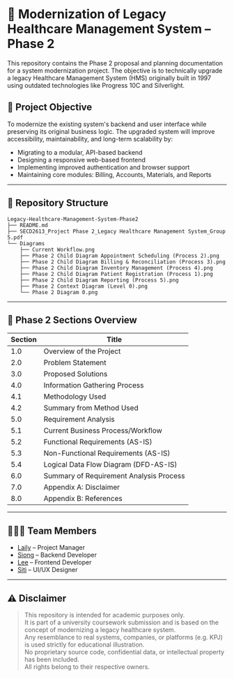 # 🏥 Modernization of Legacy Healthcare Management System – Phase 2

This repository contains the Phase 2 proposal and planning documentation for a system modernization project. The objective is to technically upgrade a legacy Healthcare Management System (HMS) originally built in 1997 using outdated technologies like Progress 10C and Silverlight.

## 🎯 Project Objective

To modernize the existing system's backend and user interface while preserving its original business logic. The upgraded system will improve accessibility, maintainability, and long-term scalability by:

- Migrating to a modular, API-based backend
- Designing a responsive web-based frontend
- Implementing improved authentication and browser support
- Maintaining core modules: Billing, Accounts, Materials, and Reports

---

## 📁 Repository Structure

```
Legacy-Healthcare-Management-System-Phase2
├── README.md
├── SECD2613_Project Phase 2_Legacy Healthcare Management System_Group 5.pdf               
└── Diagrams
    ├── Current Workflow.png
    ├── Phase 2 Child Diagram Appointment Scheduling (Process 2).png
    ├── Phase 2 Child Diagram Billing & Reconciliation (Process 3).png
    ├── Phase 2 Child Diagram Inventory Management (Process 4).png
    ├── Phase 2 Child Diagram Patient Registration (Process 1).png
    ├── Phase 2 Child Diagram Reporting (Process 5).png
    ├── Phase 2 Context Diagram (Level 0).png
    └── Phase 2 Diagram 0.png                                                                           
```

---

## 🧾 Phase 2 Sections Overview

| Section | Title                                   |
|---------|-----------------------------------------|
| 1.0     | Overview of the Project                 |
| 2.0     | Problem Statement                       |
| 3.0     | Proposed Solutions                      |
| 4.0     | Information Gathering Process           |
| 4.1     | Methodology Used                        |
| 4.2     | Summary from Method Used                |
| 5.0     | Requirement Analysis                    |
| 5.1     | Current Business Process/Workflow       |
| 5.2     | Functional Requirements (AS-IS)         |
| 5.3     | Non-Functional Requirements (AS-IS)     |
| 5.4     | Logical Data Flow Diagram (DFD-AS-IS)   |
| 6.0     | Summary of Requirement Analysis Process |
| 7.0     | Appendix A: Disclaimer                  |
| 8.0     | Appendix B: References                  |

---

## 🧑‍🤝‍🧑 Team Members

- [Laily](https://github.com/lailies82) – Project Manager  
- [Siong](https://github.com/Siong010) – Backend Developer  
- [Lee](https://github.com/ryussiyu) – Frontend Developer  
- [Siti](https://github.com/smadakhir) – UI/UX Designer
  
---

## ⚠️ Disclaimer

> This repository is intended for academic purposes only.  
> It is part of a university coursework submission and is based on the concept of modernizing a legacy healthcare system.  
> Any resemblance to real systems, companies, or platforms (e.g. KPJ) is used strictly for educational illustration.  
> No proprietary source code, confidential data, or intellectual property has been included.  
> All rights belong to their respective owners.
